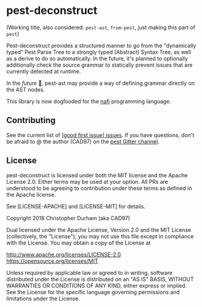 # pest-deconstruct

(Working title, also considered: `pest-ast`, `from-pest`, just making this part of `pest`)

Pest-deconstruct provides a structured manner to go from the "dynamically typed" Pest Parse Tree
to a strongly typed (Abstract) Syntax Tree, as well as a derive to do so automatically.
In the future, it's planned to optionally additionally check the source grammar to statically
prevent issues that are currently detected at runtime.

In the _future_ 🦄, pest-ast may provide a way of defining grammar directly on the AST nodes.

This library is now dogfooded for the [nafi](https://github.com/nafi-lang/rust-nafi) programming language.

## Contributing

See the current list of [[good first issue] issues](
https://github.com/pest-parser/pest_deconstruct/issues?q=is%3Aissue+is%3Aopen+label%3A%22good+first+issue%22).
If you have questions, don't be afraid to @ the author (CAD97) on the [pest Gitter channel](
https://gitter.im/dragostis/pest).


## License

pest-deconstruct is licensed under both the MIT license and the Apache License 2.0.
Either terms may be used at your option. All PRs are understood to be agreeing to
contribution under these terms as defined in the Apache license.

See [LICENSE-APACHE] and [LICENSE-MIT] for details.

Copyright 2018 Christopher Durham (aka CAD97)

Dual licensed under the Apache License, Version 2.0 and the MIT License
(collectively, the "License"); you may not use this file except in
compliance with the License. You may obtain a copy of the License at

   <http://www.apache.org/licenses/LICENSE-2.0>  
   <https://opensource.org/licenses/MIT>

Unless required by applicable law or agreed to in writing, software
distributed under the License is distributed on an "AS IS" BASIS,
WITHOUT WARRANTIES OR CONDITIONS OF ANY KIND, either express or implied.
See the License for the specific language governing permissions and
limitations under the License.
